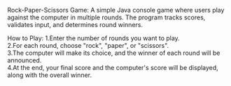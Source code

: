 Rock-Paper-Scissors Game: A simple Java console game where users play against the computer in multiple rounds. 
      The program tracks scores, validates input, and determines round winners.

How to Play:
        1.Enter the number of rounds you want to play.      
        2.For each round, choose "rock", "paper", or "scissors".      
        3.The computer will make its choice, and the winner of each 
        round will be announced.     
        4.At the end, your final score and the computer's score will 
        be displayed, along with the overall winner.
